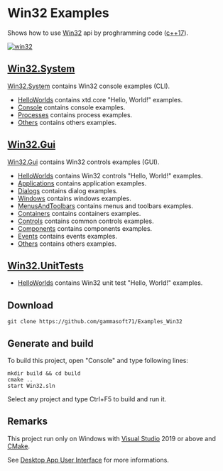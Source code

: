 ﻿
# Win32 Examples

Shows how to use [Win32](https://learn.microsoft.com/en-us/windows/win32/api/) api by proghramming code ([c++17](https://en.cppreference.com/w/)).

[![win32](docs/Pictures/win32_header.png)](https://gammasoft71.wixsite.com/gammasoft/win32)

## [Win32.System](Win32.System/README.md)

[Win32.System](Win32.System/README.md) contains Win32 console examples (CLI).

* [HelloWorlds](Win32.System/HelloWorlds/README.md) contains xtd.core "Hello, World!" examples.
* [Console](Win32.System/Console/README.md) contains console examples.
* [Processes](Win32.System/Processes/README.md) contains process examples.
* [Others](Win32.System/Others/README.md) contains others examples.

## [Win32.Gui](Win32.Gui/README.md)

[Win32.Gui](Win32.Gui/README.md) contains Win32 controls examples (GUI).

* [HelloWorlds](Win32.Gui/HelloWorlds/README.md) contains Win32 controls "Hello, World!" examples.
* [Applications](Win32.Gui/Applications/README.md) contains application examples.
* [Dialogs](Win32.Gui/Dialogs/README.md) contains dialog examples.
* [Windows](Win32.Gui/Windows/README.md) contains windows examples.
* [MenusAndToolbars](Win32.Gui/MenusAndToolbars/README.md) contains menus and toolbars examples.
* [Containers](Win32.Gui/Containers/README.md) contains containers examples.
* [Controls](Win32.Gui/Controls/README.md) contains common controls examples.
* [Components](Win32.Gui/Components/README.md) contains components examples.
* [Events](Win32.Gui/Evnets/README.md) contains events examples.
* [Others](Win32.Gui/Others/README.md) contains others examples.

## [Win32.UnitTests](Win32.UnitTests/README.md)

* [HelloWorlds](Win32.UnitTests/HelloWorlds/README.md) contains Win32 unit test "Hello, World!" examples.

## Download

``` shell
git clone https://github.com/gammasoft71/Examples_Win32
```

## Generate and build

To build this project, open "Console" and type following lines:


``` shell
mkdir build && cd build
cmake .. 
start Win32.sln
```

Select any project and type Ctrl+F5 to build and run it.

## Remarks

This project run only on Windows with [Visual Studio](https://www.visualstudio.com) 2019 or above and [CMake](https://cmake.org).

See [Desktop App User Interface](https://docs.microsoft.com/en-us/windows/win32/windows-application-ui-development) for more informations.
